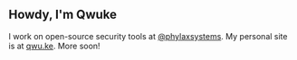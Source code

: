 ## Howdy, I'm Qwuke

I work on open-source security tools at [@phylaxsystems](https://www.github.com/phylaxsystems). My personal site is at [qwu.ke](https://qwu.ke). More soon!
